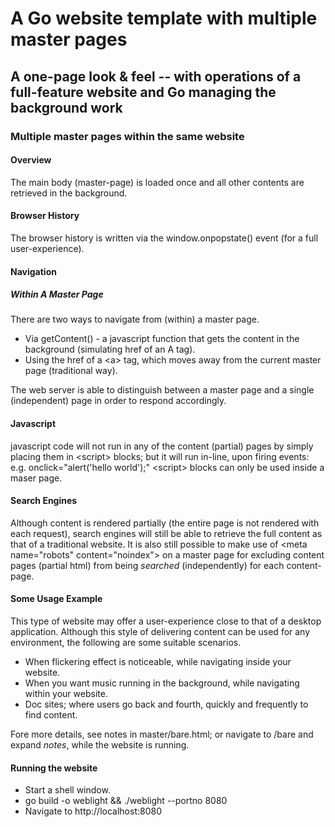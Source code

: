 # A Go website template with multiple master pages

## A one-page look & feel -- with operations of a full-feature website and Go managing the background work

### Multiple master pages within the same website 

#### Overview

The main body (master-page) is loaded once and all other contents are retrieved in the background.

#### Browser History

The browser history is written via the window.onpopstate() event (for a full user-experience).

#### Navigation

##### Within A Master Page

There are two ways to navigate from (within) a master page.

- Via getContent() - a javascript function that gets the content in the background (simulating href of an A tag).
- Using the href of a &lt;a&gt; tag, which moves away from the current master page (traditional way).
 
The web server is able to distinguish between a master page and a single (independent) page in order to respond accordingly.

#### Javascript

javascript code will not run in any of the content (partial) pages by simply placing them in &lt;script&gt; blocks; but it will run in-line, upon firing events: e.g. onclick="alert('hello world');"  &lt;script&gt; blocks can only be used inside a maser page.

#### Search Engines

Although content is rendered partially (the entire page is not rendered with each request), search engines will still be able to retrieve the full content as that of a traditional website. It is also still possible to make use of &lt;meta name="robots" content="noindex"&gt; on a master page for excluding content pages (partial html) from being *searched* (independently) for each content-page.

#### Some Usage Example

This type of website may offer a user-experience close to that of a desktop application. Although this style of delivering content can be used for any environment, the following are some suitable scenarios.

- When flickering effect is noticeable, while navigating inside your website.
- When you want music running in the background, while navigating within your website.
- Doc sites; where users go back and fourth, quickly and frequently to find content.

Fore more details, see notes in master/bare.html; or navigate to /bare and expand *notes*, while the website is running.

#### Running the website

- Start a shell window.
- go build -o weblight && ./weblight --portno 8080
- Navigate to http:&#47;&#47;localhost:8080
